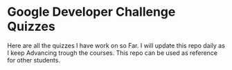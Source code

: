 # Google Developer Challenge Quizzes

Here are all the quizzes I have work on so Far.
I will update this repo daily as I keep Advancing trough the courses.
This repo can be used as reference for other students.
